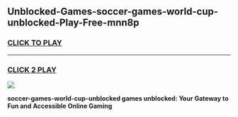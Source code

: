 
## Unblocked-Games-soccer-games-world-cup-unblocked-Play-Free-mnn8p
<h3>
<a href="https://premium76.site?title=soccer-games-world-cup-unblocked&ref=20A">CLICK TO PLAY</a></h3>
<hr>

<h3>
<a href="https://premium76.site?title=soccer-games-world-cup-unblocked&ref=20A">CLICK 2 PLAY</a>
  
</h3>

<a href="https://premium76.site?title=soccer-games-world-cup-unblocked&ref=20A"><img src="https://clearcache.store/games.png"></a>


**soccer-games-world-cup-unblocked games unblocked: Your Gateway to Fun and Accessible Online Gaming**
